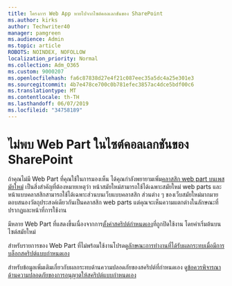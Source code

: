 ```yaml
---
title: โครงการ Web App หายไปจากไซต์คอลเลกชันของ SharePoint
ms.author: kirks
author: Techwriter40
manager: pamgreen
ms.audience: Admin
ms.topic: article
ROBOTS: NOINDEX, NOFOLLOW
localization_priority: Normal
ms.collection: Adm_O365
ms.custom: 9000207
ms.openlocfilehash: fa6c87838d27e4f21c087eec35a5dc4a25e301e3
ms.sourcegitcommit: 4b7e478ce700c0b781efec3857ac4dce5bdf00c6
ms.translationtype: MT
ms.contentlocale: th-TH
ms.lasthandoff: 06/07/2019
ms.locfileid: "34758189"
---
```

# <a name="missing-web-part-in-sharepoint-site-collection"></a>ไม่พบ Web Part ในไซต์คอลเลกชันของ SharePoint

ถ้าคุณไม่มี Web Part ที่คุณใช้ในการมองเห็น ได้คุณกำลังพยายามเพิ่ม[คลาสสิก web part บนเพสมัยใหม่](https://support.office.com/article/classic-and-modern-web-part-experiences-3fdae6c3-8fc1-49ab-8708-8c104b882e64) เป็นสิ่งสำคัญที่ต้องหมายเหตุว่า หน้าสมัยใหม่สามารถใช้ได้เฉพาะสมัยใหม่ web parts และหน้าแบบคลาสสิกสามารถใช้ได้เฉพาะส่วนบนเว็บแบบคลาสสิก ส่วนต่าง ๆ ของเว็บสมัยใหม่มากมายตอบสนองวัตถุประสงค์เดียวกันเป็นคลาสสิก web parts แต่คุณจะเห็นความแตกต่างในลักษณะที่ปรากฏและหน้าที่การใช้งาน

มีหลาย Web Part ที่แสดงขึ้นเนื่องจากการ[ตั้งค่าสคริปต์กำหนดเอง](https://docs.microsoft.com/sharepoint/allow-or-prevent-custom-script)ที่ถูกปิดใช้งาน โดยค่าเริ่มต้นบนไซต์สมัยใหม่ 

สำหรับรายการของ Web Part ที่ไม่พร้อมใช้งานโปรดดู[ลักษณะการทำงานที่ได้รับผลกระทบเมื่อมีการบล็อกสคริปต์แบบกำหนดเอง](https://docs.microsoft.com/sharepoint/allow-or-prevent-custom-script#features-affected-when-custom-script-is-blocked)

 สำหรับข้อมูลเพิ่มเติมเกี่ยวกับผลกระทบด้านความปลอดภัยของสคริปต์ที่กำหนดเอง ดู[ข้อควรพิจารณาด้านความปลอดภัยของการอนุญาตให้สคริปต์แบบกำหนดเอง](https://docs.microsoft.com/sharepoint/security-considerations-of-allowing-custom-script)
